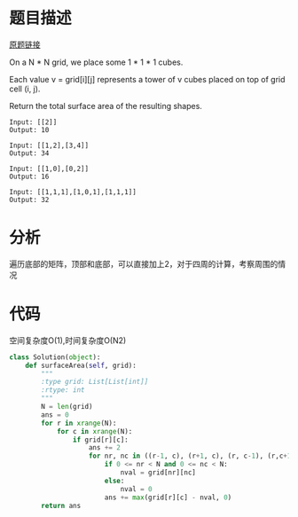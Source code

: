 
# 题目描述
[原题链接](https://leetcode.com/problems/surface-area-of-3d-shapes/)

On a N * N grid, we place some 1 * 1 * 1 cubes.

Each value v = grid[i][j] represents a tower of v cubes placed on top of grid cell (i, j).

Return the total surface area of the resulting shapes.

```
Input: [[2]]
Output: 10

Input: [[1,2],[3,4]]
Output: 34

Input: [[1,0],[0,2]]
Output: 16

Input: [[1,1,1],[1,0,1],[1,1,1]]
Output: 32
```

<!--more-->

# 分析
遍历底部的矩阵，顶部和底部，可以直接加上2，对于四周的计算，考察周围的情况

# 代码
空间复杂度O(1),时间复杂度O(N2)
```Python
class Solution(object):
    def surfaceArea(self, grid):
        """
        :type grid: List[List[int]]
        :rtype: int
        """
        N = len(grid)
        ans = 0
        for r in xrange(N):
            for c in xrange(N):
                if grid[r][c]:
                    ans += 2
                    for nr, nc in ((r-1, c), (r+1, c), (r, c-1), (r,c+1)):
                        if 0 <= nr < N and 0 <= nc < N:
                            nval = grid[nr][nc]
                        else:
                            nval = 0
                        ans += max(grid[r][c] - nval, 0)
        return ans
```
            